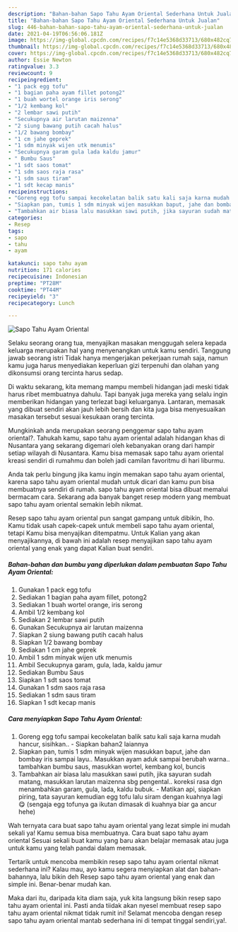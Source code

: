 ```yaml
---
description: "Bahan-bahan Sapo Tahu Ayam Oriental Sederhana Untuk Jualan"
title: "Bahan-bahan Sapo Tahu Ayam Oriental Sederhana Untuk Jualan"
slug: 446-bahan-bahan-sapo-tahu-ayam-oriental-sederhana-untuk-jualan
date: 2021-04-19T06:56:06.181Z
image: https://img-global.cpcdn.com/recipes/f7c14e5368d33713/680x482cq70/sapo-tahu-ayam-oriental-foto-resep-utama.jpg
thumbnail: https://img-global.cpcdn.com/recipes/f7c14e5368d33713/680x482cq70/sapo-tahu-ayam-oriental-foto-resep-utama.jpg
cover: https://img-global.cpcdn.com/recipes/f7c14e5368d33713/680x482cq70/sapo-tahu-ayam-oriental-foto-resep-utama.jpg
author: Essie Newton
ratingvalue: 3.3
reviewcount: 9
recipeingredient:
- "1 pack egg tofu"
- "1 bagian paha ayam fillet potong2"
- "1 buah wortel orange iris serong"
- "1/2 kembang kol"
- "2 lembar sawi putih"
- "Secukupnya air larutan maizenna"
- "2 siung bawang putih cacah halus"
- "1/2 bawang bombay"
- "1 cm jahe geprek"
- "1 sdm minyak wijen utk menumis"
- "Secukupnya garam gula lada kaldu jamur"
- " Bumbu Saus"
- "1 sdt saos tomat"
- "1 sdm saos raja rasa"
- "1 sdm saus tiram"
- "1 sdt kecap manis"
recipeinstructions:
- "Goreng egg tofu sampai kecokelatan balik satu kali saja karna mudah hancur, sisihkan.. Siapkan bahan2 laiannya"
- "Siapkan pan, tumis 1 sdm minyak wijen masukkan baput, jahe dan bombay iris sampai layu.. Masukkan ayam aduk sampai berubah warna.. tambahkan bumbu saus, masukkan wortel, kembang kol, buncis"
- "Tambahkan air biasa lalu masukkan sawi putih, jika sayuran sudah matang, masukkan larutan maizenna sbg pengental.. koreksi rasa dgn menambahkan garam, gula, lada, kaldu bubuk.  Matikan api, siapkan piring, tata sayuran kemudian egg tofu lalu siram dengan kuahnya lagi 😋 (sengaja egg tofunya ga ikutan dimasak di kuahnya biar ga ancur hehe)"
categories:
- Resep
tags:
- sapo
- tahu
- ayam

katakunci: sapo tahu ayam 
nutrition: 171 calories
recipecuisine: Indonesian
preptime: "PT28M"
cooktime: "PT44M"
recipeyield: "3"
recipecategory: Lunch

---
```



![Sapo Tahu Ayam Oriental](https://img-global.cpcdn.com/recipes/f7c14e5368d33713/680x482cq70/sapo-tahu-ayam-oriental-foto-resep-utama.jpg)

Selaku seorang orang tua, menyajikan masakan menggugah selera kepada keluarga merupakan hal yang menyenangkan untuk kamu sendiri. Tanggung jawab seorang istri Tidak hanya mengerjakan pekerjaan rumah saja, namun kamu juga harus menyediakan keperluan gizi terpenuhi dan olahan yang dikonsumsi orang tercinta harus sedap.

Di waktu  sekarang, kita memang mampu membeli hidangan jadi meski tidak harus ribet membuatnya dahulu. Tapi banyak juga mereka yang selalu ingin memberikan hidangan yang terlezat bagi keluarganya. Lantaran, memasak yang dibuat sendiri akan jauh lebih bersih dan kita juga bisa menyesuaikan masakan tersebut sesuai kesukaan orang tercinta. 



Mungkinkah anda merupakan seorang penggemar sapo tahu ayam oriental?. Tahukah kamu, sapo tahu ayam oriental adalah hidangan khas di Nusantara yang sekarang digemari oleh kebanyakan orang dari hampir setiap wilayah di Nusantara. Kamu bisa memasak sapo tahu ayam oriental kreasi sendiri di rumahmu dan boleh jadi camilan favoritmu di hari liburmu.

Anda tak perlu bingung jika kamu ingin memakan sapo tahu ayam oriental, karena sapo tahu ayam oriental mudah untuk dicari dan kamu pun bisa membuatnya sendiri di rumah. sapo tahu ayam oriental bisa dibuat memalui bermacam cara. Sekarang ada banyak banget resep modern yang membuat sapo tahu ayam oriental semakin lebih nikmat.

Resep sapo tahu ayam oriental pun sangat gampang untuk dibikin, lho. Kamu tidak usah capek-capek untuk membeli sapo tahu ayam oriental, tetapi Kamu bisa menyajikan ditempatmu. Untuk Kalian yang akan menyajikannya, di bawah ini adalah resep menyajikan sapo tahu ayam oriental yang enak yang dapat Kalian buat sendiri.

<!--inarticleads1-->

##### Bahan-bahan dan bumbu yang diperlukan dalam pembuatan Sapo Tahu Ayam Oriental:

1. Gunakan 1 pack egg tofu
1. Sediakan 1 bagian paha ayam fillet, potong2
1. Sediakan 1 buah wortel orange, iris serong
1. Ambil 1/2 kembang kol
1. Sediakan 2 lembar sawi putih
1. Gunakan Secukupnya air larutan maizenna
1. Siapkan 2 siung bawang putih cacah halus
1. Siapkan 1/2 bawang bombay
1. Sediakan 1 cm jahe geprek
1. Ambil 1 sdm minyak wijen utk menumis
1. Ambil Secukupnya garam, gula, lada, kaldu jamur
1. Sediakan  Bumbu Saus
1. Siapkan 1 sdt saos tomat
1. Gunakan 1 sdm saos raja rasa
1. Sediakan 1 sdm saus tiram
1. Siapkan 1 sdt kecap manis




<!--inarticleads2-->

##### Cara menyiapkan Sapo Tahu Ayam Oriental:

1. Goreng egg tofu sampai kecokelatan balik satu kali saja karna mudah hancur, sisihkan.. - Siapkan bahan2 laiannya
1. Siapkan pan, tumis 1 sdm minyak wijen masukkan baput, jahe dan bombay iris sampai layu.. Masukkan ayam aduk sampai berubah warna.. tambahkan bumbu saus, masukkan wortel, kembang kol, buncis
1. Tambahkan air biasa lalu masukkan sawi putih, jika sayuran sudah matang, masukkan larutan maizenna sbg pengental.. koreksi rasa dgn menambahkan garam, gula, lada, kaldu bubuk.  - Matikan api, siapkan piring, tata sayuran kemudian egg tofu lalu siram dengan kuahnya lagi 😋 (sengaja egg tofunya ga ikutan dimasak di kuahnya biar ga ancur hehe)




Wah ternyata cara buat sapo tahu ayam oriental yang lezat simple ini mudah sekali ya! Kamu semua bisa membuatnya. Cara buat sapo tahu ayam oriental Sesuai sekali buat kamu yang baru akan belajar memasak atau juga untuk kamu yang telah pandai dalam memasak.

Tertarik untuk mencoba membikin resep sapo tahu ayam oriental nikmat sederhana ini? Kalau mau, ayo kamu segera menyiapkan alat dan bahan-bahannya, lalu bikin deh Resep sapo tahu ayam oriental yang enak dan simple ini. Benar-benar mudah kan. 

Maka dari itu, daripada kita diam saja, yuk kita langsung bikin resep sapo tahu ayam oriental ini. Pasti anda tiidak akan nyesel membuat resep sapo tahu ayam oriental nikmat tidak rumit ini! Selamat mencoba dengan resep sapo tahu ayam oriental mantab sederhana ini di tempat tinggal sendiri,ya!.


